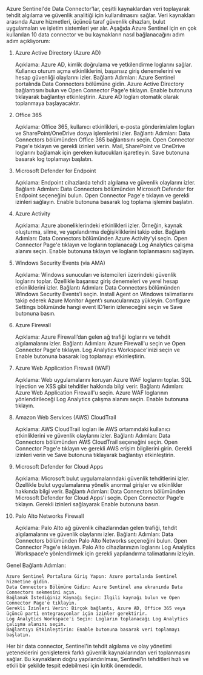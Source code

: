 Azure Sentinel'de Data Connector'lar, çeşitli kaynaklardan veri toplayarak tehdit algılama ve güvenlik analitiği için kullanılmasını sağlar. Veri kaynakları arasında Azure hizmetleri, üçüncü taraf güvenlik cihazları, bulut uygulamaları ve işletim sistemleri yer alır. Aşağıda Azure Sentinel için en çok kullanılan 10 data connector ve bu kaynakların nasıl bağlanacağını adım adım açıklıyorum:
1. Azure Active Directory (Azure AD)

    Açıklama: Azure AD, kimlik doğrulama ve yetkilendirme loglarını sağlar. Kullanıcı oturum açma etkinliklerini, başarısız giriş denemelerini ve hesap güvenliği olaylarını izler.
    Bağlantı Adımları:
        Azure Sentinel portalında Data Connectors bölümüne gidin.
        Azure Active Directory bağlantısını bulun ve Open Connector Page'e tıklayın.
        Enable butonuna tıklayarak bağlantıyı etkinleştirin.
        Azure AD logları otomatik olarak toplanmaya başlayacaktır.

2. Office 365

    Açıklama: Office 365, kullanıcı etkinlikleri, e-posta gönderim/alım logları ve SharePoint/OneDrive dosya işlemlerini izler.
    Bağlantı Adımları:
        Data Connectors bölümünden Office 365 bağlantısını seçin.
        Open Connector Page'e tıklayın ve gerekli izinleri verin.
        Mail, SharePoint ve OneDrive loglarını bağlamak için gereken kutucukları işaretleyin.
        Save butonuna basarak log toplamayı başlatın.

3. Microsoft Defender for Endpoint

    Açıklama: Endpoint cihazlarda tehdit algılama ve güvenlik olaylarını izler.
    Bağlantı Adımları:
        Data Connectors bölümünden Microsoft Defender for Endpoint seçeneğini bulun.
        Open Connector Page'e tıklayın ve gerekli izinleri sağlayın.
        Enable butonuna basarak log toplama işlemini başlatın.

4. Azure Activity

    Açıklama: Azure aboneliklerindeki etkinlikleri izler. Örneğin, kaynak oluşturma, silme, ve yapılandırma değişikliklerini takip eder.
    Bağlantı Adımları:
        Data Connectors bölümünden Azure Activity'yi seçin.
        Open Connector Page'e tıklayın ve logların toplanacağı Log Analytics çalışma alanını seçin.
        Enable butonuna tıklayın ve logların toplanmasını sağlayın.

5. Windows Security Events (via AMA)

    Açıklama: Windows sunucuları ve istemcileri üzerindeki güvenlik loglarını toplar. Özellikle başarısız giriş denemeleri ve yerel hesap etkinliklerini izler.
    Bağlantı Adımları:
        Data Connectors bölümünden Windows Security Events'i seçin.
        Install Agent on Windows talimatlarını takip ederek Azure Monitor Agent’ı sunucularınıza yükleyin.
        Configure Settings bölümünde hangi event ID’lerin izleneceğini seçin ve Save butonuna basın.

6. Azure Firewall

    Açıklama: Azure Firewall’dan gelen ağ trafiği loglarını ve tehdit algılamalarını izler.
    Bağlantı Adımları:
        Azure Firewall'u seçin ve Open Connector Page'e tıklayın.
        Log Analytics Workspace'inizi seçin ve Enable butonuna basarak log toplamayı etkinleştirin.

7. Azure Web Application Firewall (WAF)

    Açıklama: Web uygulamalarını koruyan Azure WAF loglarını toplar. SQL Injection ve XSS gibi tehditler hakkında bilgi verir.
    Bağlantı Adımları:
        Azure Web Application Firewall'u seçin.
        Azure WAF loglarının yönlendirileceği Log Analytics çalışma alanını seçin.
        Enable butonuna tıklayın.

8. Amazon Web Services (AWS) CloudTrail

    Açıklama: AWS CloudTrail logları ile AWS ortamındaki kullanıcı etkinliklerini ve güvenlik olaylarını izler.
    Bağlantı Adımları:
        Data Connectors bölümünden AWS CloudTrail seçeneğini seçin.
        Open Connector Page'e tıklayın ve gerekli AWS erişim bilgilerini girin.
        Gerekli izinleri verin ve Save butonuna tıklayarak bağlantıyı etkinleştirin.

9. Microsoft Defender for Cloud Apps

    Açıklama: Microsoft bulut uygulamalarındaki güvenlik tehditlerini izler. Özellikle bulut uygulamalarına yönelik anormal girişler ve etkinlikler hakkında bilgi verir.
    Bağlantı Adımları:
        Data Connectors bölümünden Microsoft Defender for Cloud Apps'i seçin.
        Open Connector Page'e tıklayın.
        Gerekli izinleri sağlayarak Enable butonuna basın.

10. Palo Alto Networks Firewall

    Açıklama: Palo Alto ağ güvenlik cihazlarından gelen trafiği, tehdit algılamalarını ve güvenlik olaylarını izler.
    Bağlantı Adımları:
        Data Connectors bölümünden Palo Alto Networks seçeneğini bulun.
        Open Connector Page'e tıklayın.
        Palo Alto cihazlarınızın loglarını Log Analytics Workspace'e yönlendirmek için gerekli yapılandırma talimatlarını izleyin.

Genel Bağlantı Adımları:

    Azure Sentinel Portalına Giriş Yapın: Azure portalında Sentinel hizmetine gidin.
    Data Connectors Bölümüne Gidin: Azure Sentinel ana ekranında Data Connectors sekmesini açın.
    Bağlamak İstediğiniz Kaynağı Seçin: İlgili kaynağı bulun ve Open Connector Page'e tıklayın.
    Gerekli İzinleri Verin: Birçok bağlantı, Azure AD, Office 365 veya üçüncü parti entegrasyonlar için izinler gerektirir.
    Log Analytics Workspace'i Seçin: Logların toplanacağı Log Analytics çalışma alanını seçin.
    Bağlantıyı Etkinleştirin: Enable butonuna basarak veri toplamayı başlatın.

Her bir data connector, Sentinel'in tehdit algılama ve olay yönetimi yeteneklerini genişleterek farklı güvenlik kaynaklarından veri toplanmasını sağlar. Bu kaynakların doğru yapılandırılması, Sentinel’in tehditleri hızlı ve etkili bir şekilde tespit edebilmesi için kritik önemdedir.
